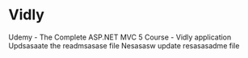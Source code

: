 # Vidly
Udemy - The Complete ASP.NET MVC 5 Course - Vidly application
Updsasaate the readmsasase file
Nesasasw update resasasadme file
